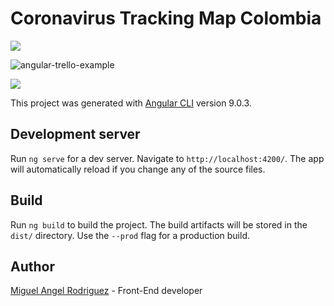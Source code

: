 # Coronavirus Tracking Map Colombia
![](https://img.shields.io/github/license/MiguelRodriguezR/CoronavirusTrackingMapColombia)

![angular-trello-example](https://i.imgur.com/NlW2Jmw.png)


[![](https://img.shields.io/badge/DEMO-LINK-brightgreen?style=for-the-badge)](https://miguelrodriguezr.github.io/CoronavirusTrackingMapColombia/)

This project was generated with [Angular CLI](https://github.com/angular/angular-cli) version 9.0.3.

## Development server

Run `ng serve` for a dev server. Navigate to `http://localhost:4200/`. The app will automatically reload if you change any of the source files.

## Build

Run `ng build` to build the project. The build artifacts will be stored in the `dist/` directory. Use the `--prod` flag for a production build.

## Author

[Miguel Angel Rodriguez](migu.es) - Front-End developer
